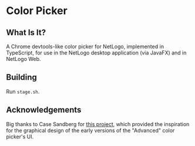 # Color Picker

## What Is It?

A Chrome devtools-like color picker for NetLogo, implemented in TypeScript, for use in the NetLogo desktop application (via JavaFX) and in NetLogo Web.

## Building

Run `stage.sh`.

## Acknowledgements

Big thanks to Case Sandberg for [this project](https://github.com/casesandberg/react-color/tree/master/src/components/chrome), which provided the inspiration for the graphical design of the early versions of the "Advanced" color picker's UI.
